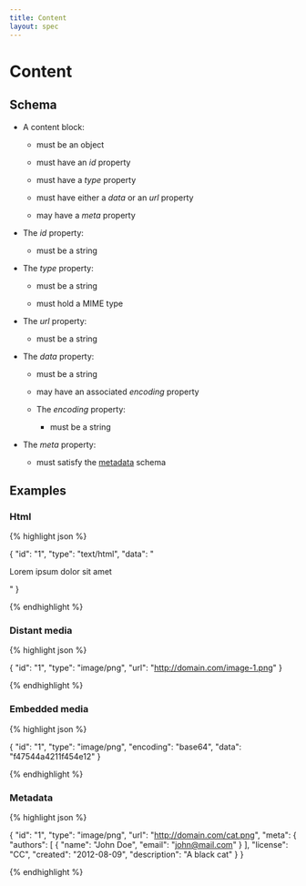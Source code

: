 ```yaml
---
title: Content
layout: spec
---
```


# Content

## Schema

* A content block:

  * must be an object

  * must have an *id* property

  * must have a *type* property

  * must have either a *data* or an *url* property

  * may have a *meta* property

* The *id* property:

  * must be a string

* The *type* property:

  * must be a string

  * must hold a MIME type

* The *url* property:

  * must be a string

* The *data* property:

  * must be a string

  * may have an associated *encoding* property

  * The *encoding* property:

    * must be a string

* The *meta* property:

  * must satisfy the [metadata](metadata.html) schema

## Examples

### Html

{% highlight json %}

{
  "id": "1",
  "type": "text/html",
  "data": "<p>Lorem ipsum dolor sit amet</p>"
}

{% endhighlight %}

### Distant media

{% highlight json %}

{
  "id": "1",
  "type": "image/png",
  "url": "http://domain.com/image-1.png"
}

{% endhighlight %}

### Embedded media

{% highlight json %}

{
  "id": "1",
  "type": "image/png",
  "encoding": "base64",
  "data": "f47544a4211f454e12"
}

{% endhighlight %}

### Metadata

{% highlight json %}

{
  "id": "1",
  "type": "image/png",
  "url": "http://domain.com/cat.png",
  "meta": {
    "authors": [
      {
        "name": "John Doe",
        "email": "john@mail.com"
      }
    ],
    "license": "CC",
    "created": "2012-08-09",
    "description": "A black cat"
  }
}

{% endhighlight %}

